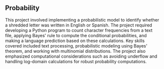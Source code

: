 ## Probability

This project involved implementing a probabilistic model to identify whether a shredded letter was written in English or Spanish. The project required developing a Python program to count character frequencies from a text file, applying Bayes' rule to compute the conditional probabilities, and making a language prediction based on these calculations. Key skills covered included text processing, probabilistic modeling using Bayes' theorem, and working with multinomial distributions. The project also emphasized computational considerations such as avoiding underflow and handling log-domain calculations for robust probability computations.
